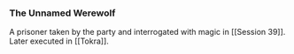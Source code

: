 ### The Unnamed Werewolf

A prisoner taken by the party and interrogated with magic in [[Session 39]]. Later executed in [[Tokra]]. 